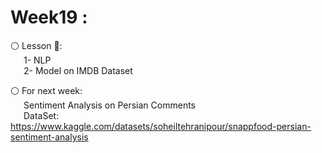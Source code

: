 # Week19 :

⚪️ Lesson 📖:<br>
&emsp;&ensp;1- NLP  
&emsp;&ensp;2- Model on IMDB Dataset <br>
 

⚪️ For next week:
        <br>&emsp;&ensp;Sentiment Analysis on Persian Comments
        <br>&emsp;&ensp;DataSet: https://www.kaggle.com/datasets/soheiltehranipour/snappfood-persian-sentiment-analysis
